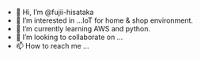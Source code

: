 - 👋 Hi, I’m @fujii-hisataka
- 👀 I’m interested in ...IoT for home & shop environment.
- 🌱 I’m currently learning AWS and python.
- 💞️ I’m looking to collaborate on ...
- 📫 How to reach me ...

<!---
fujii-hisataka/fujii-hisataka is a ✨ special ✨ repository because its `README.md` (this file) appears on your GitHub profile.
You can click the Preview link to take a look at your changes.
--->
